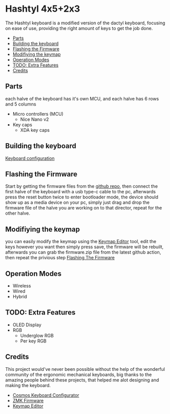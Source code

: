 # Hashtyl 4x5+2x3

The Hashtyl keyboard is a modified version of the dactyl keyboard, focusing on ease of use, providing the right amount of keys to get the job done.

<!--toc:start-->

<!-- START doctoc generated TOC please keep comment here to allow auto update -->
<!-- DON'T EDIT THIS SECTION, INSTEAD RE-RUN doctoc TO UPDATE -->
<!-- DON'T EDIT THIS SECTION, INSTEAD RE-RUN doctoc TO UPDATE -->

- [Parts](#parts)
- [Building the keyboard](#building-the-keyboard)
- [Flashing the Firmware](#flashing-the-firmware)
- [Modifiying the keymap](#modifiying-the-keymap)
- [Operation Modes](#operation-modes)
- [TODO: Extra Features](#todo-extra-features)
- [Credits](#credits)

<!-- END doctoc generated TOC please keep comment here to allow auto update -->

<!--toc:end-->

## Parts

each halve of the keyboard has it's own MCU, and each halve has 6 rows and 5 columns

- Micro controllers (MCU)
  - Nice Nano v2
- Key caps
  - XDA key caps

## Building the keyboard

[Keyboard configuration](https://ryanis.cool/cosmos/beta#cm:CnsKERIFEIA/ICcSABIAEgA4MUAAChESBRCASyAnEgASABIAOB1AAAoXEgUQgFcgJxIAEgASAxCwLzgJQIDwvAIKFBIFEIBjICcSABIAEgMQsDs4CkAAChUSBRCAbyAnEgASABIAOB5AgIaKwAcYAEDohei88FVI3PCioAEKoQEKKxITEMCAAkCAgJgCSMKZoJWQvAFQQxISQICAzAJIwpmglZC8AVCGAVg6OAgKFRIQEEBAgIAgSNCVgN2Q9QNQC1CeAgonEhAQQECAgPgBSOaZ/KeQC1BXEhFAgICkA0jwmcS10DBQdFiVAVB/ChUSEECStu0MSPqZ6Ozw/AJQhgFQggIYAiIKCMgBEMgBGAAgAEDLi/yf0DFIrZHcjcGTBoIBBQKCAdcEWEhoAA==)

## Flashing the Firmware

Start by getting the firmware files from the [github repo](https://github.com/HashemRadaideh/zmk-config-hashtyl), then connect the first halve of the keyboard with a usb type-c cable to the pc, afterwards press the reset button twice to enter bootloader mode, the device should show up as a media device on your pc, simply just drag and drop the firmware file of the halve you are working on to that director, repeat for the other halve.

## Modifiying the keymap

you can easily modify the keymap using the [Keymap Editor](https://nickcoutsos.github.io/keymap-editor/) tool, edit the keys however you want then simply press save, the firmware will be rebuilt, afterwards you can grab the firmware.zip file from the latest github action, then repeat the privious step [Flashing The Firmware](#flashing-the-firmware)

## Operation Modes

- Wireless
- Wired
- Hybrid

## TODO: Extra Features

- OLED Display
- RGB
  - Underglow RGB
  - Per key RGB

## Credits

This project would've never been possible without the help of the wonderful community of the ergonomic mechanical keyboards, big thanks to the amazing people behind these projects, that helped me alot designing and making the keyboard.

- [Cosmos Keyboard Configurator](https://ryanis.cool/cosmos/)
- [ZMK Firmware](https://zmk.dev/)
- [Keymap Editor](https://nickcoutsos.github.io/keymap-editor/)
